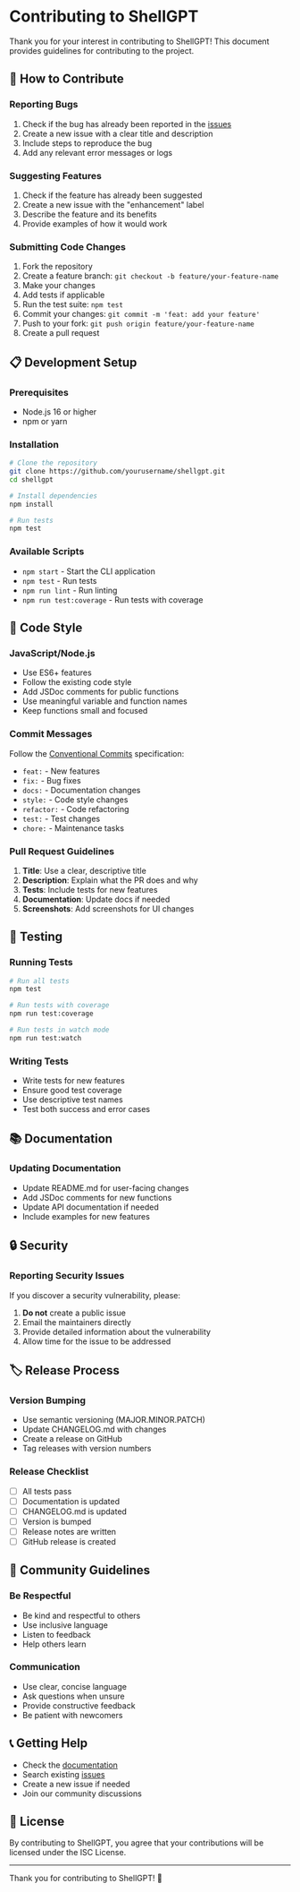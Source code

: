 # Contributing to ShellGPT

Thank you for your interest in contributing to ShellGPT! This document provides guidelines for contributing to the project.

## 🤝 How to Contribute

### Reporting Bugs

1. Check if the bug has already been reported in the [issues](https://github.com/yourusername/shellgpt/issues)
2. Create a new issue with a clear title and description
3. Include steps to reproduce the bug
4. Add any relevant error messages or logs

### Suggesting Features

1. Check if the feature has already been suggested
2. Create a new issue with the "enhancement" label
3. Describe the feature and its benefits
4. Provide examples of how it would work

### Submitting Code Changes

1. Fork the repository
2. Create a feature branch: `git checkout -b feature/your-feature-name`
3. Make your changes
4. Add tests if applicable
5. Run the test suite: `npm test`
6. Commit your changes: `git commit -m 'feat: add your feature'`
7. Push to your fork: `git push origin feature/your-feature-name`
8. Create a pull request

## 📋 Development Setup

### Prerequisites

- Node.js 16 or higher
- npm or yarn

### Installation

```bash
# Clone the repository
git clone https://github.com/yourusername/shellgpt.git
cd shellgpt

# Install dependencies
npm install

# Run tests
npm test
```

### Available Scripts

- `npm start` - Start the CLI application
- `npm test` - Run tests
- `npm run lint` - Run linting
- `npm run test:coverage` - Run tests with coverage

## 📝 Code Style

### JavaScript/Node.js

- Use ES6+ features
- Follow the existing code style
- Add JSDoc comments for public functions
- Use meaningful variable and function names
- Keep functions small and focused

### Commit Messages

Follow the [Conventional Commits](https://www.conventionalcommits.org/) specification:

- `feat:` - New features
- `fix:` - Bug fixes
- `docs:` - Documentation changes
- `style:` - Code style changes
- `refactor:` - Code refactoring
- `test:` - Test changes
- `chore:` - Maintenance tasks

### Pull Request Guidelines

1. **Title**: Use a clear, descriptive title
2. **Description**: Explain what the PR does and why
3. **Tests**: Include tests for new features
4. **Documentation**: Update docs if needed
5. **Screenshots**: Add screenshots for UI changes

## 🧪 Testing

### Running Tests

```bash
# Run all tests
npm test

# Run tests with coverage
npm run test:coverage

# Run tests in watch mode
npm run test:watch
```

### Writing Tests

- Write tests for new features
- Ensure good test coverage
- Use descriptive test names
- Test both success and error cases

## 📚 Documentation

### Updating Documentation

- Update README.md for user-facing changes
- Add JSDoc comments for new functions
- Update API documentation if needed
- Include examples for new features

## 🔒 Security

### Reporting Security Issues

If you discover a security vulnerability, please:

1. **Do not** create a public issue
2. Email the maintainers directly
3. Provide detailed information about the vulnerability
4. Allow time for the issue to be addressed

## 🏷️ Release Process

### Version Bumping

- Use semantic versioning (MAJOR.MINOR.PATCH)
- Update CHANGELOG.md with changes
- Create a release on GitHub
- Tag releases with version numbers

### Release Checklist

- [ ] All tests pass
- [ ] Documentation is updated
- [ ] CHANGELOG.md is updated
- [ ] Version is bumped
- [ ] Release notes are written
- [ ] GitHub release is created

## 🤝 Community Guidelines

### Be Respectful

- Be kind and respectful to others
- Use inclusive language
- Listen to feedback
- Help others learn

### Communication

- Use clear, concise language
- Ask questions when unsure
- Provide constructive feedback
- Be patient with newcomers

## 📞 Getting Help

- Check the [documentation](https://github.com/yourusername/shellgpt#readme)
- Search existing [issues](https://github.com/yourusername/shellgpt/issues)
- Create a new issue if needed
- Join our community discussions

## 📄 License

By contributing to ShellGPT, you agree that your contributions will be licensed under the ISC License.

---

Thank you for contributing to ShellGPT! 🚀 